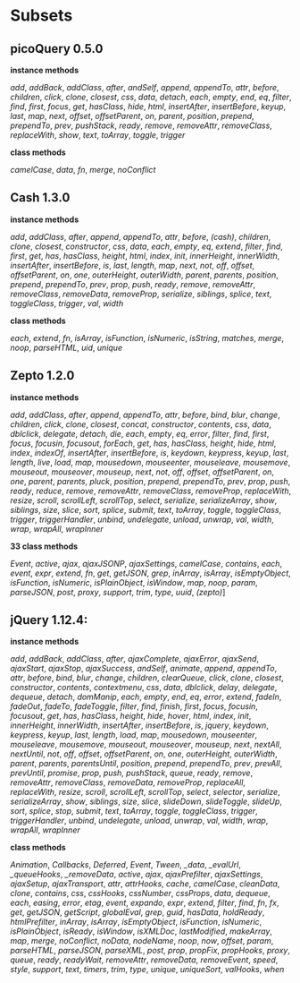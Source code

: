 # Subsets

## picoQuery 0.5.0
**instance methods**

*add*, *addBack*, *addClass*, *after*, *andSelf*, *append*, *appendTo*, *attr*, *before*, *children*, *click*, *clone*, *closest*, *css*, *data*, *detach*, *each*, *empty*, *end*, *eq*, *filter*, *find*, *first*, *focus*, *get*, *hasClass*, *hide*, *html*, *insertAfter*, *insertBefore*, *keyup*, *last*, *map*, *next*, *offset*, *offsetParent*, *on*, *parent*, *position*, *prepend*, *prependTo*, *prev*, *pushStack*, *ready*, *remove*, *removeAttr*, *removeClass*, *replaceWith*, *show*, *text*, *toArray*, *toggle*, *trigger*

**class methods**

*camelCase*, *data*, *fn*, *merge*, *noConflict*


## Cash 1.3.0
**instance methods**

*add*, *addClass*, *after*, *append*, *appendTo*, *attr*, *before*, *(cash)*, *children*, *clone*, *closest*, *constructor*, *css*, *data*, *each*, *empty*, *eq*, *extend*, *filter*, *find*, *first*, *get*, *has*, *hasClass*, *height*, *html*, *index*, *init*, *innerHeight*, *innerWidth*, *insertAfter*, *insertBefore*, *is*, *last*, *length*, *map*, *next*, *not*, *off*, *offset*, *offsetParent*, *on*, *one*, *outerHeight*, *outerWidth*, *parent*, *parents*, *position*, *prepend*, *prependTo*, *prev*, *prop*, *push*, *ready*, *remove*, *removeAttr*, *removeClass*, *removeData*, *removeProp*, *serialize*, *siblings*, *splice*, *text*, *toggleClass*, *trigger*, *val*, *width*

**class methods**

*each*, *extend*, *fn*, *isArray*, *isFunction*, *isNumeric*, *isString*, *matches*, *merge*, *noop*, *parseHTML*, *uid*, *unique*



## Zepto 1.2.0
**instance methods**

*add*, *addClass*, *after*, *append*, *appendTo*, *attr*, *before*, *bind*, *blur*, *change*, *children*, *click*, *clone*, *closest*, *concat*, *constructor*, *contents*, *css*, *data*, *dblclick*, *delegate*, *detach*, *die*, *each*, *empty*, *eq*, *error*, *filter*, *find*, *first*, *focus*, *focusin*, *focusout*, *forEach*, *get*, *has*, *hasClass*, *height*, *hide*, *html*, *index*, *indexOf*, *insertAfter*, *insertBefore*, *is*, *keydown*, *keypress*, *keyup*, *last*, *length*, *live*, *load*, *map*, *mousedown*, *mouseenter*, *mouseleave*, *mousemove*, *mouseout*, *mouseover*, *mouseup*, *next*, *not*, *off*, *offset*, *offsetParent*, *on*, *one*, *parent*, *parents*, *pluck*, *position*, *prepend*, *prependTo*, *prev*, *prop*, *push*, *ready*, *reduce*, *remove*, *removeAttr*, *removeClass*, *removeProp*, *replaceWith*, *resize*, *scroll*, *scrollLeft*, *scrollTop*, *select*, *serialize*, *serializeArray*, *show*, *siblings*, *size*, *slice*, *sort*, *splice*, *submit*, *text*, *toArray*, *toggle*, *toggleClass*, *trigger*, *triggerHandler*, *unbind*, *undelegate*, *unload*, *unwrap*, *val*, *width*, *wrap*, *wrapAll*, *wrapInner*

**33 class methods**

*Event*, *active*, *ajax*, *ajaxJSONP*, *ajaxSettings*, *camelCase*, *contains*, *each*, *event*, *expr*, *extend*, *fn*, *get*, *getJSON*, *grep*, *inArray*, *isArray*, *isEmptyObject*, *isFunction*, *isNumeric*, *isPlainObject*, *isWindow*, *map*, *noop*, *param*, *parseJSON*, *post*, *proxy*, *support*, *trim*, *type*, *uuid*, *(zepto)*]

## jQuery 1.12.4: 
**instance methods**

*add*, *addBack*, *addClass*, *after*, *ajaxComplete*, *ajaxError*, *ajaxSend*, *ajaxStart*, *ajaxStop*, *ajaxSuccess*, *andSelf*, *animate*, *append*, *appendTo*, *attr*, *before*, *bind*, *blur*, *change*, *children*, *clearQueue*, *click*, *clone*, *closest*, *constructor*, *contents*, *contextmenu*, *css*, *data*, *dblclick*, *delay*, *delegate*, *dequeue*, *detach*, *domManip*, *each*, *empty*, *end*, *eq*, *error*, *extend*, *fadeIn*, *fadeOut*, *fadeTo*, *fadeToggle*, *filter*, *find*, *finish*, *first*, *focus*, *focusin*, *focusout*, *get*, *has*, *hasClass*, *height*, *hide*, *hover*, *html*, *index*, *init*, *innerHeight*, *innerWidth*, *insertAfter*, *insertBefore*, *is*, *jquery*, *keydown*, *keypress*, *keyup*, *last*, *length*, *load*, *map*, *mousedown*, *mouseenter*, *mouseleave*, *mousemove*, *mouseout*, *mouseover*, *mouseup*, *next*, *nextAll*, *nextUntil*, *not*, *off*, *offset*, *offsetParent*, *on*, *one*, *outerHeight*, *outerWidth*, *parent*, *parents*, *parentsUntil*, *position*, *prepend*, *prependTo*, *prev*, *prevAll*, *prevUntil*, *promise*, *prop*, *push*, *pushStack*, *queue*, *ready*, *remove*, *removeAttr*, *removeClass*, *removeData*, *removeProp*, *replaceAll*, *replaceWith*, *resize*, *scroll*, *scrollLeft*, *scrollTop*, *select*, *selector*, *serialize*, *serializeArray*, *show*, *siblings*, *size*, *slice*, *slideDown*, *slideToggle*, *slideUp*, *sort*, *splice*, *stop*, *submit*, *text*, *toArray*, *toggle*, *toggleClass*, *trigger*, *triggerHandler*, *unbind*, *undelegate*, *unload*, *unwrap*, *val*, *width*, *wrap*, *wrapAll*, *wrapInner*

**class methods**

*Animation*, *Callbacks*, *Deferred*, *Event*, *Tween*, *_data*, *_evalUrl*, *_queueHooks*, *_removeData*, *active*, *ajax*, *ajaxPrefilter*, *ajaxSettings*, *ajaxSetup*, *ajaxTransport*, *attr*, *attrHooks*, *cache*, *camelCase*, *cleanData*, *clone*, *contains*, *css*, *cssHooks*, *cssNumber*, *cssProps*, *data*, *dequeue*, *each*, *easing*, *error*, *etag*, *event*, *expando*, *expr*, *extend*, *filter*, *find*, *fn*, *fx*, *get*, *getJSON*, *getScript*, *globalEval*, *grep*, *guid*, *hasData*, *holdReady*, *htmlPrefilter*, *inArray*, *isArray*, *isEmptyObject*, *isFunction*, *isNumeric*, *isPlainObject*, *isReady*, *isWindow*, *isXMLDoc*, *lastModified*, *makeArray*, *map*, *merge*, *noConflict*, *noData*, *nodeName*, *noop*, *now*, *offset*, *param*, *parseHTML*, *parseJSON*, *parseXML*, *post*, *prop*, *propFix*, *propHooks*, *proxy*, *queue*, *ready*, *readyWait*, *removeAttr*, *removeData*, *removeEvent*, *speed*, *style*, *support*, *text*, *timers*, *trim*, *type*, *unique*, *uniqueSort*, *valHooks*, *when*

